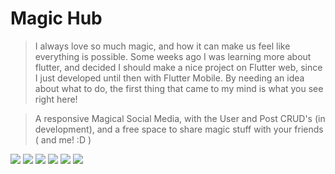 
Magic Hub
=============


> I always love so much magic, and how it can make us feel like everything is possible. Some weeks ago I was learning more about flutter, and decided I should make a nice project on Flutter web, since I just developed until then with Flutter Mobile. By needing an idea about what to do, the first thing that came to my mind is what you see right here!

> A responsive Magical Social Media, with the User and Post CRUD's (in development), and a free space to share magic stuff with your friends ( and me! :D )

![](https://i.ibb.co/bQ9TP0Q/Captura-de-tela-de-2020-02-18-14-23-57.png)
![](https://i.ibb.co/kGpg234/Captura-de-tela-de-2020-02-18-14-24-24.png)
![](https://i.ibb.co/PrqPBCG/Captura-de-tela-de-2020-02-18-14-25-01.png)
![](https://i.ibb.co/ZWnwBNn/Captura-de-tela-de-2020-02-18-14-25-07.png)
![](https://i.ibb.co/zSybNqK/Captura-de-tela-de-2020-02-18-14-25-19.png)
![](https://i.ibb.co/9ymMVhC/Captura-de-tela-de-2020-02-18-14-25-41.png)
